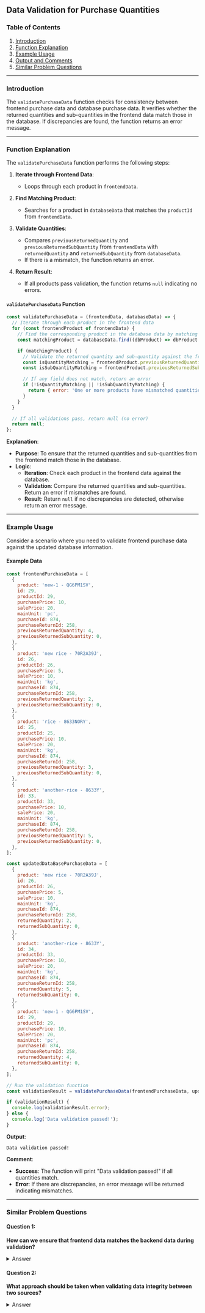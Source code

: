 
## Data Validation for Purchase Quantities

### Table of Contents
1. [Introduction](#introduction)
2. [Function Explanation](#function-explanation)
3. [Example Usage](#example-usage)
4. [Output and Comments](#output-and-comments)
5. [Similar Problem Questions](#similar-problem-questions)

---

### Introduction

The `validatePurchaseData` function checks for consistency between frontend purchase data and database purchase data. It verifies whether the returned quantities and sub-quantities in the frontend data match those in the database. If discrepancies are found, the function returns an error message.

---

### Function Explanation

The `validatePurchaseData` function performs the following steps:

1. **Iterate through Frontend Data**:
   - Loops through each product in `frontendData`.

2. **Find Matching Product**:
   - Searches for a product in `databaseData` that matches the `productId` from `frontendData`.

3. **Validate Quantities**:
   - Compares `previousReturnedQuantity` and `previousReturnedSubQuantity` from `frontendData` with `returnedQuantity` and `returnedSubQuantity` from `databaseData`.
   - If there is a mismatch, the function returns an error.

4. **Return Result**:
   - If all products pass validation, the function returns `null` indicating no errors.

#### `validatePurchaseData` Function
```javascript
const validatePurchaseData = (frontendData, databaseData) => {
  // Iterate through each product in the frontend data
  for (const frontendProduct of frontendData) {
    // Find the corresponding product in the database data by matching productId
    const matchingProduct = databaseData.find((dbProduct) => dbProduct.productId === frontendProduct.productId);

    if (matchingProduct) {
      // Validate the returned quantity and sub-quantity against the frontend data
      const isQuantityMatching = frontendProduct.previousReturnedQuantity === matchingProduct.returnedQuantity;
      const isSubQuantityMatching = frontendProduct.previousReturnedSubQuantity === matchingProduct.returnedSubQuantity;

      // If any field does not match, return an error
      if (!isQuantityMatching || !isSubQuantityMatching) {
        return { error: 'One or more products have mismatched quantities! Please reset the page.' };
      }
    }
  }

  // If all validations pass, return null (no error)
  return null;
};
```

**Explanation**:
- **Purpose**: To ensure that the returned quantities and sub-quantities from the frontend match those in the database.
- **Logic**:
  - **Iteration**: Check each product in the frontend data against the database.
  - **Validation**: Compare the returned quantities and sub-quantities. Return an error if mismatches are found.
  - **Result**: Return `null` if no discrepancies are detected, otherwise return an error message.

---

### Example Usage

Consider a scenario where you need to validate frontend purchase data against the updated database information.

#### Example Data
```javascript
const frontendPurchaseData = [
  {
    product: 'new-1 - QG6PM1SV',
    id: 29,
    productId: 29,
    purchasePrice: 10,
    salePrice: 20,
    mainUnit: 'pc',
    purchaseId: 874,
    purchaseReturnId: 258,
    previousReturnedQuantity: 4,
    previousReturnedSubQuantity: 0,
  },
  {
    product: 'new rice - 70R2A39J',
    id: 26,
    productId: 26,
    purchasePrice: 5,
    salePrice: 10,
    mainUnit: 'kg',
    purchaseId: 874,
    purchaseReturnId: 258,
    previousReturnedQuantity: 2,
    previousReturnedSubQuantity: 0,
  },
  {
    product: 'rice - 8633NORY',
    id: 25,
    productId: 25,
    purchasePrice: 10,
    salePrice: 20,
    mainUnit: 'kg',
    purchaseId: 874,
    purchaseReturnId: 258,
    previousReturnedQuantity: 3,
    previousReturnedSubQuantity: 0,
  },
  {
    product: 'another-rice - 8633Y',
    id: 33,
    productId: 33,
    purchasePrice: 10,
    salePrice: 20,
    mainUnit: 'kg',
    purchaseId: 874,
    purchaseReturnId: 258,
    previousReturnedQuantity: 5,
    previousReturnedSubQuantity: 0,
  },
];

const updatedDataBasePurchaseData = [
  {
    product: 'new rice - 70R2A39J',
    id: 26,
    productId: 26,
    purchasePrice: 5,
    salePrice: 10,
    mainUnit: 'kg',
    purchaseId: 874,
    purchaseReturnId: 258,
    returnedQuantity: 2,
    returnedSubQuantity: 0,
  },
  {
    product: 'another-rice - 8633Y',
    id: 34,
    productId: 33,
    purchasePrice: 10,
    salePrice: 20,
    mainUnit: 'kg',
    purchaseId: 874,
    purchaseReturnId: 258,
    returnedQuantity: 5,
    returnedSubQuantity: 0,
  },
  {
    product: 'new-1 - QG6PM1SV',
    id: 29,
    productId: 29,
    purchasePrice: 10,
    salePrice: 20,
    mainUnit: 'pc',
    purchaseId: 874,
    purchaseReturnId: 258,
    returnedQuantity: 4,
    returnedSubQuantity: 0,
  },
];

// Run the validation function
const validationResult = validatePurchaseData(frontendPurchaseData, updatedDataBasePurchaseData);

if (validationResult) {
  console.log(validationResult.error);
} else {
  console.log('Data validation passed!');
}
```

**Output**:
```plaintext
Data validation passed!
```

**Comment**:
- **Success**: The function will print "Data validation passed!" if all quantities match.
- **Error**: If there are discrepancies, an error message will be returned indicating mismatches.

---

### Similar Problem Questions

#### Question 1:
**How can we ensure that frontend data matches the backend data during validation?**

<details>
  <summary>Answer</summary>
  Implement a function that compares specific fields (such as quantities) between frontend and backend data. Return an error if discrepancies are detected and handle the validation results accordingly.
</details>

#### Question 2:
**What approach should be taken when validating data integrity between two sources?**

<details>
  <summary>Answer</summary>
  Use validation functions to compare key data fields between the two sources. Ensure that all critical data matches and handle mismatches by providing meaningful error messages or corrective actions.
</details>

